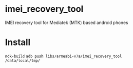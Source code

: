 # imei_recovery_tool
IMEI recovery tool for Mediatek (MTK) based android phones

# Install
`ndk-build`
`adb push libs/armeabi-v7a/imei_recovery_tool /data/local/tmp/`

